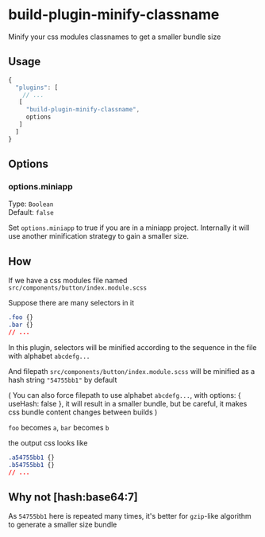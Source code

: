 # build-plugin-minify-classname

Minify your css modules classnames to get a smaller bundle size

## Usage

```js
{
  "plugins": [
    // ...
   [
     "build-plugin-minify-classname",
     options
   ]
  ]
}
```

## Options

### options.miniapp

Type: `Boolean`\
Default: `false`

Set `options.miniapp` to true if you are in a miniapp project. Internally it will use another minification strategy to gain a smaller size.

## How

If we have a css modules file named `src/components/button/index.module.scss`

Suppose there are many selectors in it

```css
.foo {}
.bar {}
// ...
```

In this plugin, selectors will be minified according to the sequence in the file with alphabet `abcdefg...`

And filepath `src/components/button/index.module.scss` will be minified as a hash string `"54755bb1"` by default

( You can also force filepath to use alphabet `abcdefg...`, with options: { useHash: false }, it will result in a smaller bundle, but be careful, it makes css bundle content changes between builds )

`foo` becomes `a`, `bar` becomes `b`

the output css looks like

```css
.a54755bb1 {}
.b54755bb1 {}
// ...
```

## Why not [hash:base64:7]

As `54755bb1` here is repeated many times, it's better for `gzip`-like algorithm to generate a smaller size bundle